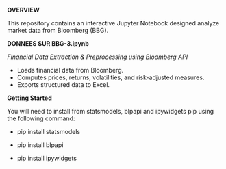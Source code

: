 **OVERVIEW**

This repository contains an interactive Jupyter Notebook designed analyze market data from Bloomberg (BBG).             

**DONNEES SUR BBG-3.ipynb**   

*Financial Data Extraction & Preprocessing using Bloomberg API*  

* Loads financial data from Bloomberg.         
* Computes prices, returns, volatilities, and risk-adjusted measures.   
* Exports structured data to Excel.     

**Getting Started**

You will need to install from statsmodels, blpapi and ipywidgets pip using the following command:

* pip install statsmodels   

* pip install blpapi         

* pip install ipywidgets    
